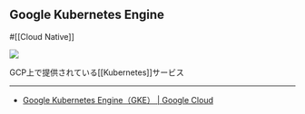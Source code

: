 ## Google Kubernetes Engine

#[[Cloud Native]]

![](https://encrypted-tbn0.gstatic.com/images?q=tbn:ANd9GcRJKUMkuqNwND4ITLcurk8rjF1VgDX0sR5yUw&s)

GCP上で提供されている[[Kubernetes]]サービス

---

- [Google Kubernetes Engine（GKE） | Google Cloud](https://cloud.google.com/kubernetes-engine?hl=ja)